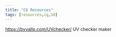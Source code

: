 ```yaml
---
title: "CG Resources"
tags: [resources,cg,3d]
---
```


https://byvalle.com/UVchecker/ UV checker maker